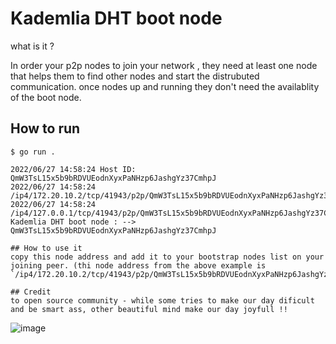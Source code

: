 # Kademlia DHT boot node 

what is it ? 

In order your p2p nodes to join your network , they need at least one node that helps them to find other nodes and start the distrubuted communication. once nodes up and running they don't need the availablity of the boot node. 


## How to run

```shell
$ go run .

2022/06/27 14:58:24 Host ID: QmW3TsL15x5b9bRDVUEodnXyxPaNHzp6JashgYz37CmhpJ
2022/06/27 14:58:24   /ip4/172.20.10.2/tcp/41943/p2p/QmW3TsL15x5b9bRDVUEodnXyxPaNHzp6JashgYz37CmhpJ
2022/06/27 14:58:24   /ip4/127.0.0.1/tcp/41943/p2p/QmW3TsL15x5b9bRDVUEodnXyxPaNHzp6JashgYz37CmhpJ
Kademlia DHT boot node : -->  QmW3TsL15x5b9bRDVUEodnXyxPaNHzp6JashgYz37CmhpJ

## How to use it
copy this node address and add it to your bootstrap nodes list on your joining peer. (thi node address from the above example is `/ip4/172.20.10.2/tcp/41943/p2p/QmW3TsL15x5b9bRDVUEodnXyxPaNHzp6JashgYz37CmhpJ`)

## Credit
to open source community - while some tries to make our day dificult and be smart ass, other beautiful mind make our day joyfull !! 
```

![image](https://user-images.githubusercontent.com/25494022/175942566-a1365cc2-c171-4002-9e69-e681b9397917.png)
